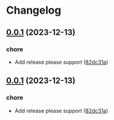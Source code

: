 # Changelog

## [0.0.1](https://github.com/2martens/tsw-timetable/compare/v0.0.1...v0.0.1) (2023-12-13)


### chore

* Add release please support ([82dc31a](https://github.com/2martens/tsw-timetable/commit/82dc31aa4abe1f478eb255ef0cb4eea6b1eca35e))

## [0.0.1](https://github.com/2martens/tsw-timetable/compare/v0.0.1...v0.0.1) (2023-12-13)


### chore

* Add release please support ([82dc31a](https://github.com/2martens/tsw-timetable/commit/82dc31aa4abe1f478eb255ef0cb4eea6b1eca35e))
